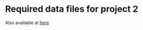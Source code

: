 # Required data files for project 2

Also available at [here](https://archive.ics.uci.edu/ml/machine-learning-databases/00468/online_shoppers_intention.csv)
